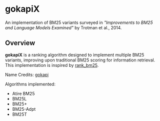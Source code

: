 # gokapiX

An implementation of BM25 variants surveyed in *"Improvements to BM25 and Language Models Examined"* by Trotman et al., 2014.

## Overview

**gokapiX** is a ranking algorithm designed to implement multiple BM25 variants, improving upon traditional BM25 scoring for information retrieval. This implementation is inspired by [rank_bm25](https://github.com/dorianbrown/rank_bm25).

Name Credits: [gokapi](https://github.com/raphaelsty/gokapi)

Algorithms implemented:
- Atire BM25
- BM25L
- BM25+
- BM25-Adpt
- BM25T 